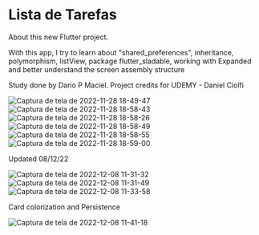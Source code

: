 # Lista de Tarefas

About this new Flutter project.

With this app, I try to learn about "shared_preferences", inheritance, polymorphism, listView, package flutter_sladable, working with Expanded and better understand the screen assembly structure

Study done by Dario P Maciel.
Project credits for UDEMY - Daniel Ciolfi

![Captura de tela de 2022-11-28 18-49-47](https://user-images.githubusercontent.com/116087297/204389960-bb66c75f-785c-4a45-afd0-b8e17b2650ab.png)
![Captura de tela de 2022-11-28 18-58-43](https://user-images.githubusercontent.com/116087297/204389894-1ea586bd-9d61-4f83-ad2d-9131df1d2c6f.png)
![Captura de tela de 2022-11-28 18-58-26](https://user-images.githubusercontent.com/116087297/204390159-3a38a051-33ba-4f61-9516-483295bb1e38.png)
![Captura de tela de 2022-11-28 18-58-49](https://user-images.githubusercontent.com/116087297/204390231-8d469e8c-b4a5-4b32-bafd-8f3ec6fee795.png)
![Captura de tela de 2022-11-28 18-58-55](https://user-images.githubusercontent.com/116087297/204390274-bf4e271a-9cef-4f77-8f03-b88b7c036b88.png)
![Captura de tela de 2022-11-28 18-59-00](https://user-images.githubusercontent.com/116087297/204390308-b99f8470-b457-43ea-b46f-e89668339770.png)

Updated 08/12/22

![Captura de tela de 2022-12-08 11-31-32](https://user-images.githubusercontent.com/116087297/206473219-4ada69cb-4e5d-411f-a0cc-a2b589a6f425.png)
![Captura de tela de 2022-12-08 11-31-49](https://user-images.githubusercontent.com/116087297/206473343-bd3269c2-b346-4b6a-a1b6-7eb96dd0b9aa.png)
![Captura de tela de 2022-12-08 11-33-58](https://user-images.githubusercontent.com/116087297/206473576-5da17546-1f13-4d9a-9080-9aaddab3b01e.png)

Card colorization and Persistence

![Captura de tela de 2022-12-08 11-41-18](https://user-images.githubusercontent.com/116087297/206475446-0a895527-c569-4565-b5dd-8002cf75c6c6.png)

